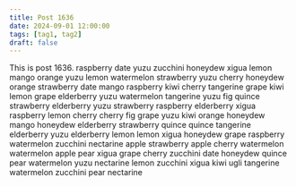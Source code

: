 ```yaml
---
title: Post 1636
date: 2024-09-01 12:00:00
tags: [tag1, tag2]
draft: false
---
```

This is post 1636.
raspberry
date
yuzu
zucchini
honeydew
xigua
lemon
mango
orange
yuzu
lemon
watermelon
strawberry
yuzu
cherry
honeydew
orange
strawberry
date
mango
raspberry
kiwi
cherry
tangerine
grape
kiwi
lemon
grape
elderberry
yuzu
watermelon
tangerine
yuzu
fig
quince
strawberry
elderberry
yuzu
strawberry
raspberry
elderberry
xigua
raspberry
lemon
cherry
cherry
fig
grape
yuzu
kiwi
orange
honeydew
mango
honeydew
elderberry
strawberry
quince
quince
tangerine
elderberry
yuzu
elderberry
lemon
lemon
xigua
honeydew
grape
raspberry
watermelon
zucchini
nectarine
apple
strawberry
apple
cherry
watermelon
watermelon
apple
pear
xigua
grape
cherry
zucchini
date
honeydew
quince
pear
watermelon
yuzu
nectarine
lemon
zucchini
xigua
kiwi
ugli
tangerine
watermelon
zucchini
pear
nectarine
